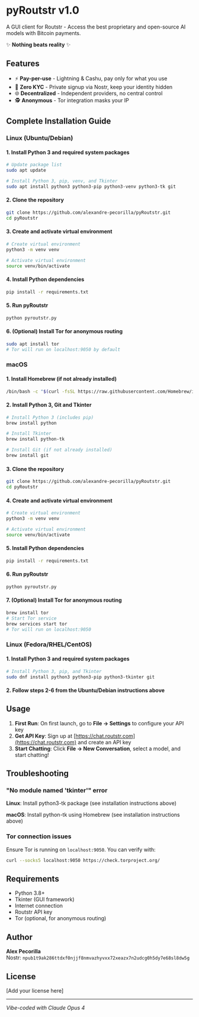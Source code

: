 # pyRoutstr v1.0

A GUI client for Routstr - Access the best proprietary and open-source AI models with Bitcoin payments.

✨ **Nothing beats reality** ✨

## Features

- ⚡ **Pay-per-use** - Lightning & Cashu, pay only for what you use
- 🔐 **Zero KYC** - Private signup via Nostr, keep your identity hidden
- 🌐 **Decentralized** - Independent providers, no central control
- 🕵️ **Anonymous** - Tor integration masks your IP

## Complete Installation Guide

### Linux (Ubuntu/Debian)

#### 1. Install Python 3 and required system packages

```bash
# Update package list
sudo apt update

# Install Python 3, pip, venv, and Tkinter
sudo apt install python3 python3-pip python3-venv python3-tk git
```

#### 2. Clone the repository

```bash
git clone https://github.com/alexandre-pecorilla/pyRoutstr.git
cd pyRoutstr
```

#### 3. Create and activate virtual environment

```bash
# Create virtual environment
python3 -m venv venv

# Activate virtual environment
source venv/bin/activate
```

#### 4. Install Python dependencies

```bash
pip install -r requirements.txt
```

#### 5. Run pyRoutstr

```bash
python pyroutstr.py
```

#### 6. (Optional) Install Tor for anonymous routing

```bash
sudo apt install tor
# Tor will run on localhost:9050 by default
```

### macOS

#### 1. Install Homebrew (if not already installed)

```bash
/bin/bash -c "$(curl -fsSL https://raw.githubusercontent.com/Homebrew/install/HEAD/install.sh)"
```

#### 2. Install Python 3, Git and Tkinter

```bash
# Install Python 3 (includes pip)
brew install python

# Install Tkinter
brew install python-tk

# Install Git (if not already installed)
brew install git
```

#### 3. Clone the repository

```bash
git clone https://github.com/alexandre-pecorilla/pyRoutstr.git
cd pyRoutstr
```

#### 4. Create and activate virtual environment

```bash
# Create virtual environment
python3 -m venv venv

# Activate virtual environment
source venv/bin/activate
```

#### 5. Install Python dependencies

```bash
pip install -r requirements.txt
```

#### 6. Run pyRoutstr

```bash
python pyroutstr.py
```

#### 7. (Optional) Install Tor for anonymous routing

```bash
brew install tor
# Start Tor service
brew services start tor
# Tor will run on localhost:9050
```

### Linux (Fedora/RHEL/CentOS)

#### 1. Install Python 3 and required system packages

```bash
# Install Python 3, pip, and Tkinter
sudo dnf install python3 python3-pip python3-tkinter git
```

#### 2. Follow steps 2-6 from the Ubuntu/Debian instructions above

## Usage

1. **First Run**: On first launch, go to **File → Settings** to configure your API key
2. **Get API Key**: Sign up at [https://chat.routstr.com](https://chat.routstr.com) and create an API key
3. **Start Chatting**: Click **File → New Conversation**, select a model, and start chatting!

## Troubleshooting

### "No module named 'tkinter'" error

**Linux**: Install python3-tk package (see installation instructions above)

**macOS**: Install python-tk using Homebrew (see installation instructions above)

### Tor connection issues

Ensure Tor is running on `localhost:9050`. You can verify with:
```bash
curl --socks5 localhost:9050 https://check.torproject.org/
```

## Requirements

- Python 3.8+
- Tkinter (GUI framework)
- Internet connection
- Routstr API key
- Tor (optional, for anonymous routing)

## Author

**Alex Pecorilla**  
Nostr: `npub1t9ak286ttdxf0njjf8nmvazhyvxx72xeazx7n2udcg0h5dy7e68sl8dw5g`

## License

[Add your license here]

---

*Vibe-coded with Claude Opus 4*
